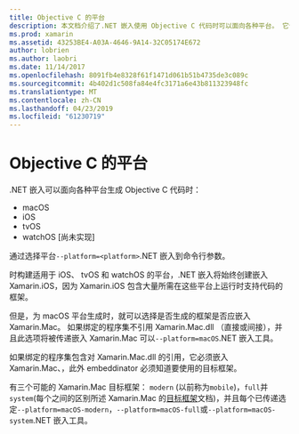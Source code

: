 ```yaml
---
title: Objective C 的平台
description: 本文档介绍了.NET 嵌入使用 Objective C 代码时可以面向各种平台。 它讨论 macOS、 iOS、 tvOS 和 watchOS。
ms.prod: xamarin
ms.assetid: 43253BE4-A03A-4646-9A14-32C05174E672
author: lobrien
ms.author: laobri
ms.date: 11/14/2017
ms.openlocfilehash: 8091fb4e8328f61f1471d061b51b4735de3c089c
ms.sourcegitcommit: 4b402d1c508fa84e4fc3171a6e43b811323948fc
ms.translationtype: MT
ms.contentlocale: zh-CN
ms.lasthandoff: 04/23/2019
ms.locfileid: "61230719"
---
```

# <a name="objective-c-platforms"></a>Objective C 的平台

.NET 嵌入可以面向各种平台生成 Objective C 代码时：

* macOS
* iOS
* tvOS
* watchOS [尚未实现]

通过选择平台`--platform=<platform>`.NET 嵌入到命令行参数。

时构建适用于 iOS、 tvOS 和 watchOS 的平台，.NET 嵌入将始终创建嵌入 Xamarin.iOS，因为 Xamarin.iOS 包含大量所需在这些平台上运行时支持代码的框架。

但是，为 macOS 平台生成时，就可以选择是否生成的框架是否应嵌入 Xamarin.Mac。 如果绑定的程序集不引用 Xamarin.Mac.dll （直接或间接），并且此选项将被传递嵌入 Xamarin.Mac 可以`--platform=macOS`.NET 嵌入工具。

如果绑定的程序集包含对 Xamarin.Mac.dll 的引用，它必须嵌入 Xamarin.Mac、，此外 embeddinator 必须知道要使用的目标框架。

有三个可能的 Xamarin.Mac 目标框架： `modern` (以前称为`mobile`)，`full`并`system`(每个之间的区别所述 Xamarin.Mac 的[目标框架][ 1]文档)，并且每个已传递选定`--platform=macOS-modern`，`--platform=macOS-full`或`--platform=macOS-system`.NET 嵌入工具。

[1]: ~/mac/platform/target-framework.md
